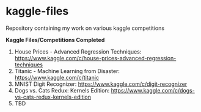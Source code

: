 # kaggle-files
Repository containing my work on various kaggle competitions

**Kaggle Files/Competitions Completed**
1. House Prices - Advanced Regression Techniques: https://www.kaggle.com/c/house-prices-advanced-regression-techniques
2. Titanic - Machine Learning from Disaster: https://www.kaggle.com/c/titanic
3. MNIST Digit Recognizer: https://www.kaggle.com/c/digit-recognizer
4. Dogs vs. Cats Redux: Kernels Edition: https://www.kaggle.com/c/dogs-vs-cats-redux-kernels-edition
5. TBD
